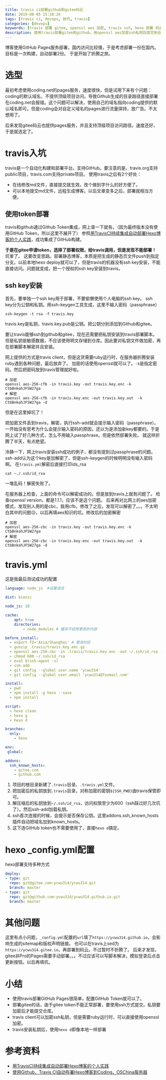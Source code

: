 ```yaml
---
title: travis ci部署github和gitee码云
date: 2019-08-05 15:18:24
tags: [travis ci, devops, 技巧, travis]
categories: [devops]
keywords: [travis 部署 gitee, openssl aes 加密, travis ssh, hexo 部署 码云]
description: 使用travis部署gitee和github，用openssl aes加密ssh私钥后提交到仓库。密码提交到travis保管。travis.yml解密私钥之后用ssh-add加载。hexo deploy增加仓库地址。最后用hexo d部署。
---
```


博客使用GitHub Pages服务部署，国内访问比较慢，于是考虑部署一份在国内。目标是一次构建，自动部署2份。
于是开始了折腾之旅。

# 选型

最初考虑使用coding.net的pages服务，速度很快，但是试用下来有个问题：coding的默认域名，不提供顶级项目访问。导致Github生成的目录路径直接部署在coding.net会报错。这个问题可以解决，使用自己的域名指向coding提供的默认域名即可。但是coding会对自定义域名的pages进行流量挟持，放广告。不太想用了。

后来发现gitee码云也提供pages服务，并且支持顶级项目访问路径。速度还好，于是就选定了。

# travis入坑

travis是一个自动化构建和部署平台。支持GitHub。要注意的是，travis.org支持public项目，travis.com支持private项目。
使用travis之后有2个好处：
- 在线修改md文件，直接提交就生效。改个做别字什么的好方便了。
- 可以本地提交md文件，远程生成博客。以后文章变多之后，部署就相当方便。

## 使用token部署

travis和github通过Github Token集成，网上查一下就有。（因为最终版本没有使用GitHub Token，所以这里不展开了）
参照[用TravisCI持续集成自动部署Hexo博客的个人实践](https://mtianyan.gitee.io/post/90a759d5.html)，成功集成了GitHub构建。

**于是在gitee申请token，选择了部署权限，给travis调用，但是发现不能部署！** 坑爹了。
这要改变思路。部署静态博客，本质是把生成的静态页文件push到指定分支。以前本地hexo deploy就可以了，但是travis的机器没有ssh key安装，不能直接访问。问题就变成，把一个授权的ssh key安装到travis。

## ssh key安装

首先，要单独一个ssh key用于部署，不要偷懒使用个人电脑的ssh key。
ssh key分为公钥和私钥。用ssh-keygen工具生成，这里不输入密码（passphrase）
```
ssh-keygen -t rsa -f travis.key
```
travis.key是私钥，travis.key.pub是公钥。把公钥分别添加到Github和gitee。

要让travis能够ssh到github和gitee，现在还需要把私钥安装到travis部署脚本。但是私钥是敏感数据，不应该使用明文存储到仓库。因此要对私钥文件做加密，再在部署脚本解密并且安装。

网上提供的方式是travis client，但是这货需要ruby运行时，在服务器折腾安装ruby遇到各种问题，最后放弃了。
加密的话使用openssl就可以了。`-k`是指定密码。然后把密码放到travis管理就好啦。
```
# 加密
openssl aes-256-cfb -in travis.key -out travis.key.enc -k CtbBnkohJFSW27ga 
# 解密
openssl aes-256-cfb -in travis.key.enc -out travis.key.out  -k CtbBnkohJFSW27ga -d 
```
但是在这里掉坑了！

把加密文件丢到travis，解密，执行ssh-add就会提示输入密码（passphrase）。
一开始没有思考为什么会提示输入密码的原因，还以为是添加新key都要的。于是网上试了好几种方式，怎么不用输入passphrase。但是依然部署失败。
就这样折腾了半天，有点绝望。

冷静一下，网上travis安装ssh成功的例子，都没有提到过passphrase的问题。ssh-add认为这个key是加解密了，但是ssh-keygen的时候明明没有输入密码啊。
在`travis.yml`解密后直接打印ids_rsa
```
cat ~./.ssh/id_rsa
```
一堆乱码！解密失败了。

在服务器上检查，上面的命令可以解密成功的。但是放到travis上就有问题了。
检查openssl version，都是1.1.1，应该不是这个问题。
后来再对比网上的aes加密模式，发现别人用的是cbc，我用cfb，修改了之后，发现可以解密了。。。不太明白其中的问题😥，以后再填aes知识的坑。修改后的加密解密
```
# 加密
openssl aes-256-cbc -in travis.key -out travis.key.enc -k CtbBnkohJFSW27ga 
# 解密
openssl aes-256-cbc -in travis.key.enc -out travis.key.out  -k CtbBnkohJFSW27ga -d 
```

# travis.yml

这是我最后测试成功的配置
```yml
language: node_js  #设置语言

dist: bionic

node_js: 10

cache:
    apt: true
    directories:
        - node_modules # 缓存不经常更改的内容

before_install:
  - export TZ='Asia/Shanghai' # 更改时区
  - gunzip .travis/travis.key.enc.gz
  - openssl aes-256-cbc -in .travis/travis.key.enc -out ~/.ssh/id_rsa -d -k ${SSH_PWD} 
  - chmod 600 ~/.ssh/id_rsa
  - eval $(ssh-agent -s)
  - ssh-add
  - git config --global user.name 'ycwu314'
  - git config --global user.email 'ycwu314@foxmail.com'

install:
  - pwd
  - npm install -g hexo --save
  - npm install

script:
  - hexo clean
  - hexo g
  - hexo d

branches:
  only:
    - hexo  

env:
 global:

addons:
  ssh_known_hosts:
    - gitee.com
    - github.com
```

1. 项目的根目录新建了`.travis`目录、`.travis.yml`文件。
2. 把加密后的私钥放到`.travis`目录，对称加密的密钥`${SSH_PWD}`由travis保管即可。
3. 解压缩后的私钥放到`~/.ssh/id_rsa`，访问权限至少为600（ssh踩过好几次坑了）。然后ssh-add加载私钥。
4. ssh首次连接的时候，会提示是否保存公钥。这里addons.ssh_known_hosts插件自动把域名加到known_hosts。
5. 这下连GitHub token也不需要使用了，直接`hexo d`搞定。

# hexo _config.yml配置

hexo部署支持多种方式
```yml
deploy:
- type: git
  repo: git@gitee.com:ycwu314/ycwu314.git
  branch: master
- type: git
  repo: git@github.com:ycwu314/ycwu314.github.io.git
  branch: master
```

# 其他问题

这里有点小问题，`_config.yml`配置的`url`填了`https://ycwu314.github.io`，会影响生成的sitemap和版权声明链接。
也可以在travis上sed为`https://ycwu314.gitee.io`，再部署到码云。不过暂时不折腾了。
后来才发现，gitee非Pro的Pages需要手动部署。。。不过应该可以写脚本解决，模拟登录后点击更新按钮。以后再填坑。

# 小结

- 使用travis部署GitHub Pages很简单，配置GitHub Token就可以了。
- 部署gitee的话，由于gitee token不能正常部署，要使用ssh方式提交。私钥要加密后才能提交仓库。
- travis client可以加密ssh私钥，但是需要ruby运行时，可以直接使用openssl加密。
- travis安装私钥后，使用`hexo d`即像本地一样部署

# 参考资料

- [用TravisCI持续集成自动部署Hexo博客的个人实践](https://mtianyan.gitee.io/post/90a759d5.html)
- [使用Github，Travis CI自动布署Hexo博客到Coding，OSChina服务器](https://www.xn--7qv19ae78e.cn/2017/08/19/2017-08-19-use-travis-ci-push-hexo-blog/)
